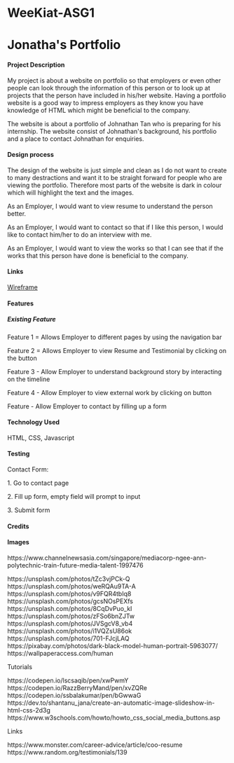 # WeeKiat-ASG1
<h1> Jonatha's Portfolio </h1>
<h4>Project Description</h4>
<p> My project is about a website on portfolio so that employers or even other people can look through the information of this person or to look up at projects that the person have included in his/her website. Having a portfolio website is a good way to impress employers as they know you have knowledge of HTML which might be beneficial to the company. </p>

<p>The website is about a portfolio of Johnathan Tan who is preparing for his internship. The website consist of Johnathan's background, his portfolio and a place to contact Johnathan for enquiries. </p>

<h4>Design process</h4>
<p>The design of the website is just simple and clean as I do not want to create to many destractions and want it to be straight forward for people who are viewing the portfolio. Therefore most parts of the website is dark in colour which will highlight the text and the images.</p>

<p> As an Employer, I would want to view resume to understand the person better. <p>
<p> As an Employer, I would want to contact so that if I like this person, I would like to contact him/her to do an interview with me.</p>
<p> As an Employer, I would want to view the works so that I can see that if the works that this person have done is beneficial to the company.

<h4>Links</h4>
<a href='https://xd.adobe.com/view/c765a909-2c2f-4793-b46b-0da57536ca95-9236/'> Wireframe</a>

<h4>Features</h4>
<h5>Existing Feature</h5>
<p> Feature 1 = Allows Employer to different pages by using the navigation bar </p>
<p> Feature 2 = Allows Employer to view Resume and Testimonial by clicking on the button </p>
<p> Feature 3 - Allow Employer to understand background story by interacting on the timeline </p>
<p> Feature 4 - Allow Employer to view external work by clicking on button </p>
<p> Feature  - Allow Employer to contact by filling up a form </p>

<h4>Technology Used</h4>
<p>HTML, CSS, Javascript</p>

<h4>Testing</h4>
<p>Contact Form:</p>
<p> 1. Go to contact page </p>
<p> 2. Fill up form, empty field will prompt to input </p>
<p> 3. Submit form </p>

<h4>Credits</h4>
<h4>Images</h4>
<p>https://www.channelnewsasia.com/singapore/mediacorp-ngee-ann-polytechnic-train-future-media-talent-1997476</p>
https://unsplash.com/photos/tZc3vjPCk-Q
https://unsplash.com/photos/weRQAu9TA-A
https://unsplash.com/photos/v9FQR4tbIq8
https://unsplash.com/photos/gcsNOsPEXfs
https://unsplash.com/photos/8CqDvPuo_kI
https://unsplash.com/photos/zFSo6bnZJTw
https://unsplash.com/photos/JVSgcV8_vb4
https://unsplash.com/photos/i1VQZsU86ok
https://unsplash.com/photos/701-FJcjLAQ
https://pixabay.com/photos/dark-black-model-human-portrait-5963077/
https://wallpaperaccess.com/human
<p>Tutorials</p>
https://codepen.io/lscsaqib/pen/xwPwmY
https://codepen.io/RazzBerryMand/pen/xvZQRe
https://codepen.io/ssbalakumar/pen/bGwwaG
https://dev.to/shantanu_jana/create-an-automatic-image-slideshow-in-html-css-2d3g
https://www.w3schools.com/howto/howto_css_social_media_buttons.asp
<p>Links</p>
https://www.monster.com/career-advice/article/coo-resume
https://www.random.org/testimonials/139 
